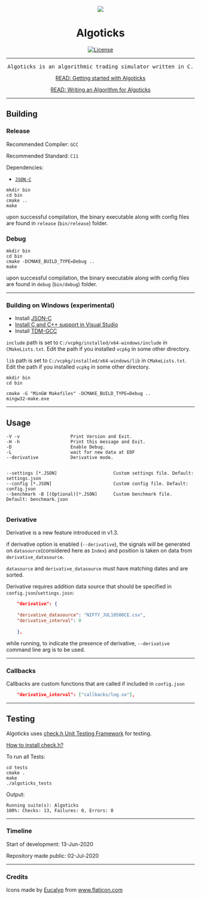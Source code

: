 <div align="center">

![](assets/algoticks_logo.png)


# Algoticks

[![License](https://img.shields.io/badge/License-Apache%202.0-blue.svg)](https://opensource.org/licenses/Apache-2.0)

---
<pre>
Algoticks is an algorithmic trading simulator written in C.
</pre>



[READ: Getting started with Algoticks](https://stdin.top/posts/getting-started-with-algoticks/)

[READ: Writing an Algorithm for Algoticks](https://stdin.top/posts/write-algo-for-algoticks/)

</div>

---

## Building

### Release

Recommended Compiler: `GCC`

Recommended Standard: `C11`

Dependencies:
- [`JSON-C`](https://github.com/json-c/json-c)

```
mkdir bin
cd bin
cmake ..
make
```

upon successful compilation, the binary executable along with config files are found in `release` (`bin/release`) folder.

### Debug

```
mkdir bin
cd bin
cmake -DCMAKE_BUILD_TYPE=Debug ..
make
```

upon successful compilation, the binary executable along with config files are found in `debug` (`bin/debug`) folder.

---

### Building on Windows (experimental)

* Install [JSON-C](https://github.com/json-c/json-c#building-on-unix-and-windows-with-vcpkg-)
* [Install C and C++ support in Visual Studio](https://docs.microsoft.com/en-us/cpp/build/vscpp-step-0-installation?view=vs-2019)
* Install [TDM-GCC](https://jmeubank.github.io/tdm-gcc/)

`include` path is set to `C:/vcpkg/installed/x64-windows/include` in `CMakeLists.txt`. Edit the path if you installed `vcpkg` in some other directory.

`lib` path is set to `C:/vcpkg/installed/x64-windows/lib` in `CMakeLists.txt`. Edit the path if you installed `vcpkg` in some other directory.

```
mkdir bin
cd bin

cmake -G "MinGW Makefiles" -DCMAKE_BUILD_TYPE=Debug ..
mingw32-make.exe

```

---

## Usage

```
-V -v                   Print Version and Exit.
-H -h                   Print this message and Exit.
-D                      Enable Debug.
-L                      wait for new data at EOF
--derivative            Derivative mode.


--settings [*.JSON]                     Custom settings file. Default: settings.json
--config [*.JSON]                       Custom config file. Default: config.json
--benchmark -B [(Optional)[*.JSON]      Custom benchmark file. Default: benchmark.json


```

### Derivative

Derivative is a new feature introduced in v1.3.

if derivative option is enabled (`--derivative`), the signals will be generated on `datasource`(considered here as `Index`) and position is taken on data from `derivative_datasource`.

`datasource` and `derivative_datasource` must have matching dates and are sorted.

 Derivative requires addition data source that should be specified in `config.json`/`settings.josn`:

```json
    "derivative": {
    
    "derivative_datasource": "NIFTY_JUL10500CE.csv",
    "derivative_interval": 0
    
    },
```

while running, to indicate the presence of derivative, `--derivative` command line arg is to be used.

---

### Callbacks

Callbacks are custom functions that are called if included in `config.json`

```json
    "derivative_interval": ["callbacks/log.so"],
```

---

## Testing

Algoticks uses [check.h Unit Testing Framework](https://libcheck.github.io/check/) for testing.

[How to install check.h?](https://libcheck.github.io/check/web/install.html)

To run all Tests:

```
cd tests
cmake .
make
./algoticks_tests
```

Output:
```
Running suite(s): Algoticks
100%: Checks: 13, Failures: 0, Errors: 0

```


---

### Timeline

Start of development: 13-Jun-2020

Repository made public: 02-Jul-2020

---

### Credits

Icons made by <a href="https://creativemarket.com/eucalyp" title="Eucalyp">Eucalyp</a> from <a href="https://www.flaticon.com/" title="Flaticon"> www.flaticon.com</a>
